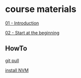 # course materials

[01 - Introduction](Courses/01_introduction.md)

[02 - Start at the beginning](Courses/02_start-at-the-beginning.md)

## HowTo

[git pull](HowTo/git_pull.md)

[install NVM](HowTo/install_NVM.md)